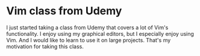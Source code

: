 # Vim class from Udemy

I just started taking a class from Udemy that covers a lot of Vim's functionality.  I enjoy 
using my graphical editors, but I especially enjoy using Vim.  And I would like to learn to use 
it on large projects.  That's my motivation for taking this class.
